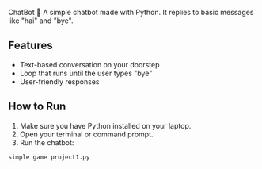 ChatBot 🤖
A simple chatbot made with Python. It replies to basic messages like "hai" and "bye".

## Features

- Text-based conversation on your doorstep
- Loop that runs until the user types "bye"
- User-friendly responses

## How to Run

1. Make sure you have Python installed on your laptop.
2. Open your terminal or command prompt.
3. Run the chatbot:

```blasst
simple game project1.py
